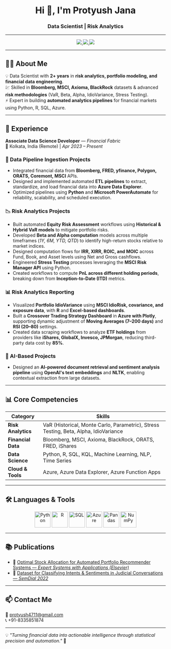 <!-- NAME & TAGLINE -->
<h1 align="center">Hi 👋, I'm Protyush Jana</h1>
<h3 align="center">Data Scientist | Risk Analytics</h3>

---

<!-- BADGES -->
<p align="center">
  <a href="https://www.linkedin.com/in/protyush-jana-1b88a0219">
    <img src="https://img.shields.io/badge/LinkedIn-Connect-blue?style=for-the-badge&logo=linkedin"/>
  </a>
  <a href="https://scholar.google.com/citations?hl=en&user=s3rlp10AAAAJ">
    <img src="https://img.shields.io/badge/Google%20Scholar-Publications-blue?style=for-the-badge&logo=googlescholar"/>
  </a>
  <a href="https://medium.com/@protyush4711">
    <img src="https://img.shields.io/badge/Medium-Articles-black?style=for-the-badge&logo=medium"/>
  </a>
</p>

---

## 🧑‍💼 About Me

💡 Data Scientist with **2+ years** in **risk analytics, portfolio modeling, and financial data engineering**.  
💹 Skilled in **Bloomberg, MSCI, Axioma, BlackRock** datasets & advanced **risk methodologies** (VaR, Beta, Alpha, IdioVariance, Stress Testing).  
⚡ Expert in building **automated analytics pipelines** for financial markets using Python, R, SQL, Azure.  

---

## 💼 Experience

**Associate Data Science Developer** — *Financial Fabric*  
📍 Kolkata, India (Remote) | *Apr 2023 – Present*  

### 🔁 Data Pipeline Ingestion Projects  
- Integrated financial data from **Bloomberg, FRED, yfinance, Polygon, ORATS, Coremont, MSCI** APIs.  
- Designed and implemented automated **ETL pipelines** to extract, standardize, and load financial data into **Azure Data Explorer**.  
- Optimized pipelines using **Python** and **Microsoft PowerAutomate** for reliability, scalability, and scheduled execution.

### 📉 Risk Analytics Projects  
- Built automated **Equity Risk Assessment** workflows using **Historical & Hybrid VaR models** to mitigate portfolio risks.  
- Developed **Beta and Alpha computation** models across multiple timeframes (*1Y, 6M, YTD, QTD*) to identify high-return stocks relative to market indices.  
- Designed computation flows for **IRR, XIRR, ROIC, and MOIC** across Fund, Book, and Asset levels using Net and Gross cashflows.  
- Engineered **Stress Testing** processes leveraging the **MSCI Risk Manager API** using Python.  
- Created workflows to compute **PnL across different holding periods**, breaking down from **Inception-to-Date (ITD)** metrics.

### 📊 Risk Analytics Reporting  
- Visualized **Portfolio IdioVariance** using **MSCI IdioRisk, covariance, and exposure data**, with **R** and **Excel-based dashboards**.  
- Built a **Crossover Trading Strategy Dashboard** in **Azure with Plotly**, supporting dynamic adjustment of **Moving Averages (7–200 days)** and **RSI (20–80)** settings.  
- Created data scraping workflows to analyze **ETF holdings** from providers like **iShares, GlobalX, Invesco, JPMorgan**, reducing third-party data cost by **85%**.

### 🤖 AI-Based Projects  
- Designed an **AI-powered document retrieval and sentiment analysis pipeline** using **OpenAI's text embeddings** and **NLTK**, enabling contextual extraction from large datasets.

---

## 📊 Core Competencies

<div align="center">

| Category | Skills |
|----------|--------|
| **Risk Analytics** | VaR (Historical, Monte Carlo, Parametric), Stress Testing, Beta, Alpha, IdioVariance |
| **Financial Data** | Bloomberg, MSCI, Axioma, BlackRock, ORATS, FRED, iShares |
| **Data Science** | Python, R, SQL, KQL, Machine Learning, NLP, Time Series |
| **Cloud & Tools** | Azure, Azure Data Explorer, Azure Function Apps|

</div>

---

## 🛠 Languages & Tools

<p align="center">
  <img src="https://cdn.jsdelivr.net/gh/devicons/devicon/icons/python/python-original.svg" alt="Python" width="50"/>
  <img src="https://cdn.jsdelivr.net/gh/devicons/devicon/icons/r/r-original.svg" alt="R" width="50"/>
  <img src="https://cdn.jsdelivr.net/gh/devicons/devicon/icons/mysql/mysql-original.svg" alt="SQL" width="50"/>
  <img src="https://cdn.jsdelivr.net/gh/devicons/devicon/icons/azure/azure-original.svg" alt="Azure" width="50"/>
  <img src="https://cdn.jsdelivr.net/gh/devicons/devicon/icons/pandas/pandas-original.svg" alt="Pandas" width="50"/>
  <img src="https://cdn.jsdelivr.net/gh/devicons/devicon/icons/numpy/numpy-original.svg" alt="NumPy" width="50"/>
</p>

---

## 📚 Publications

- 📘 [Optimal Stock Allocation for Automated Portfolio Recommender Systems — *Expert Systems with Applications (Elsevier)*](https://scholar.google.com/citations?view_op=view_citation&hl=en&user=s3rlp10AAAAJ&citation_for_view=s3rlp10AAAAJ:9yKSN-GCB0IC)  
- 📘 [Dataset for Classifying Intents & Sentiments in Judicial Conversations — *SemDial 2022*](https://scholar.google.com/citations?view_op=view_citation&hl=en&user=s3rlp10AAAAJ&citation_for_view=s3rlp10AAAAJ:u-x6o8ySG0sC)


---

## 📫 Contact Me

📧 [protyush4711@gmail.com](mailto:protyush4711@gmail.com)  
📞 +91-8335851874  

---

💡 *"Turning financial data into actionable intelligence through statistical precision and automation."* 🚀
